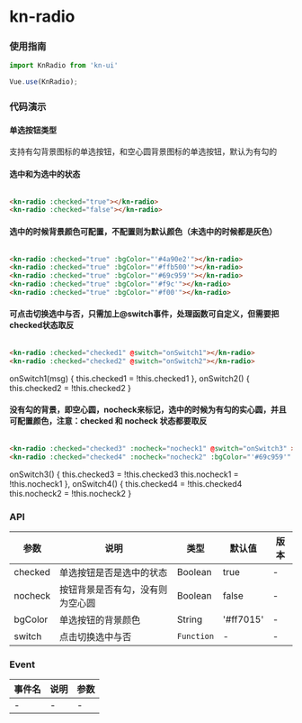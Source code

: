 <!-- 简体中文 -->

# kn-radio

### 使用指南
``` javascript
import KnRadio from 'kn-ui'

Vue.use(KnRadio);
```

### 代码演示

#### 单选按钮类型
支持有勾背景图标的单选按钮，和空心圆背景图标的单选按钮，默认为有勾的

#### 选中和为选中的状态

```html

<kn-radio :checked="true"></kn-radio>
<kn-radio :checked="false"></kn-radio>

```

#### 选中的时候背景颜色可配置，不配置则为默认颜色（未选中的时候都是灰色）

```html

<kn-radio :checked="true" :bgColor="'#4a90e2'"></kn-radio>
<kn-radio :checked="true" :bgColor="'#ffb500'"></kn-radio>
<kn-radio :checked="true" :bgColor="'#69c959'"></kn-radio>
<kn-radio :checked="true" :bgColor="'#f9c'"></kn-radio>
<kn-radio :checked="true" :bgColor="'#f00'"></kn-radio>

```

#### 可点击切换选中与否，只需加上@switch事件，处理函数可自定义，但需要把checked状态取反

```html

<kn-radio :checked="checked1" @switch="onSwitch1"></kn-radio>
<kn-radio :checked="checked2" @switch="onSwitch2"></kn-radio>

```
onSwitch1(msg) {
    this.checked1 = !this.checked1
},
onSwitch2() {
    this.checked2 = !this.checked2
}

#### 没有勾的背景，即空心圆，nocheck来标记，选中的时候为有勾的实心圆，并且可配置颜色，注意：checked 和 nocheck 状态都要取反

```html

<kn-radio :checked="checked3" :nocheck="nocheck1" @switch="onSwitch3" ></kn-radio>
<kn-radio :checked="checked4" :nocheck="nocheck2" :bgColor="'#69c959'" @switch="onSwitch4" ></kn-radio>

```

onSwitch3() {
    this.checked3 = !this.checked3
    this.nocheck1 = !this.nocheck1
},
onSwitch4() {
    this.checked4 = !this.checked4
    this.nocheck2 = !this.nocheck2
}

### API

| 参数 | 说明 | 类型 | 默认值 | 版本 |
|------|------|------|------|------|
| checked | 单选按钮是否是选中的状态 | Boolean | true | - |
| nocheck | 按钮背景是否有勾，没有则为空心圆 | Boolean | false | - |
| bgColor | 单选按钮的背景颜色 | String | '#ff7015' | - |
| switch | 点击切换选中与否 | `Function` | - | - |

### Event

| 事件名 | 说明 | 参数 |
|------|------|------|
| - | - | - |

